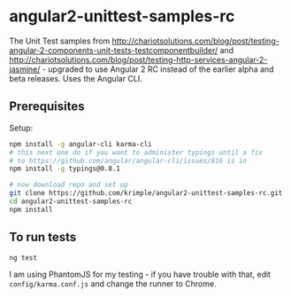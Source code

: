 # angular2-unittest-samples-rc
The Unit Test samples from http://chariotsolutions.com/blog/post/testing-angular-2-components-unit-tests-testcomponentbuilder/ and http://chariotsolutions.com/blog/post/testing-http-services-angular-2-jasmine/ - upgraded
to use Angular 2 RC instead of the earlier alpha and beta releases.  Uses the Angular CLI.

## Prerequisites

Setup:

```bash
npm install -g angular-cli karma-cli
# this next one do if you want to administer typings until a fix
# to https://github.com/angular/angular-cli/issues/816 is in
npm install -g typings@0.8.1

# now download repo and set up
git clone https://github.com/krimple/angular2-unittest-samples-rc.git
cd angular2-unittest-samples-rc
npm install
```

## To run tests

```bash
ng test
```

I am using PhantomJS for my testing - if you have trouble with that, edit `config/karma.conf.js` and change the runner to Chrome.

